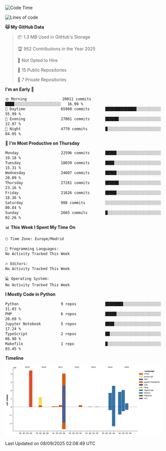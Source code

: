 <!--START_SECTION:waka-->
![Code Time](http://img.shields.io/badge/Code%20Time-839%20hrs%2038%20mins-blue)

![Lines of code](https://img.shields.io/badge/From%20Hello%20World%20I%27ve%20Written-18.9%20million%20lines%20of%20code-blue)

**🐱 My GitHub Data** 

> 📦 1.3 MB Used in GitHub's Storage 
 > 
> 🏆 952 Contributions in the Year 2025
 > 
> 🚫 Not Opted to Hire
 > 
> 📜 15 Public Repositories 
 > 
> 🔑 7 Private Repositories 
 > 
**I'm an Early 🐤** 

```text
🌞 Morning                20011 commits       ████░░░░░░░░░░░░░░░░░░░░░   16.99 % 
🌆 Daytime                65960 commits       ██████████████░░░░░░░░░░░   55.99 % 
🌃 Evening                27061 commits       ██████░░░░░░░░░░░░░░░░░░░   22.97 % 
🌙 Night                  4770 commits        █░░░░░░░░░░░░░░░░░░░░░░░░   04.05 % 
```
📅 **I'm Most Productive on Thursday** 

```text
Monday                   22596 commits       █████░░░░░░░░░░░░░░░░░░░░   19.18 % 
Tuesday                  18039 commits       ████░░░░░░░░░░░░░░░░░░░░░   15.31 % 
Wednesday                24607 commits       █████░░░░░░░░░░░░░░░░░░░░   20.89 % 
Thursday                 27281 commits       ██████░░░░░░░░░░░░░░░░░░░   23.16 % 
Friday                   21626 commits       █████░░░░░░░░░░░░░░░░░░░░   18.36 % 
Saturday                 988 commits         ░░░░░░░░░░░░░░░░░░░░░░░░░   00.84 % 
Sunday                   2665 commits        █░░░░░░░░░░░░░░░░░░░░░░░░   02.26 % 
```


📊 **This Week I Spent My Time On** 

```text
🕑︎ Time Zone: Europe/Madrid

💬 Programming Languages: 
No Activity Tracked This Week

🔥 Editors: 
No Activity Tracked This Week

💻 Operating System: 
No Activity Tracked This Week
```

**I Mostly Code in Python** 

```text
Python                   9 repos             ████████░░░░░░░░░░░░░░░░░   31.03 % 
PHP                      6 repos             █████░░░░░░░░░░░░░░░░░░░░   20.69 % 
Jupyter Notebook         5 repos             ████░░░░░░░░░░░░░░░░░░░░░   17.24 % 
TypeScript               2 repos             ██░░░░░░░░░░░░░░░░░░░░░░░   06.90 % 
Makefile                 1 repo              █░░░░░░░░░░░░░░░░░░░░░░░░   03.45 % 
```



**Timeline**

![Lines of Code chart](https://raw.githubusercontent.com/danisoronellas/danisoronellas/main/assets/bar_graph.png)


 Last Updated on 08/09/2025 02:08:49 UTC
<!--END_SECTION:waka-->
